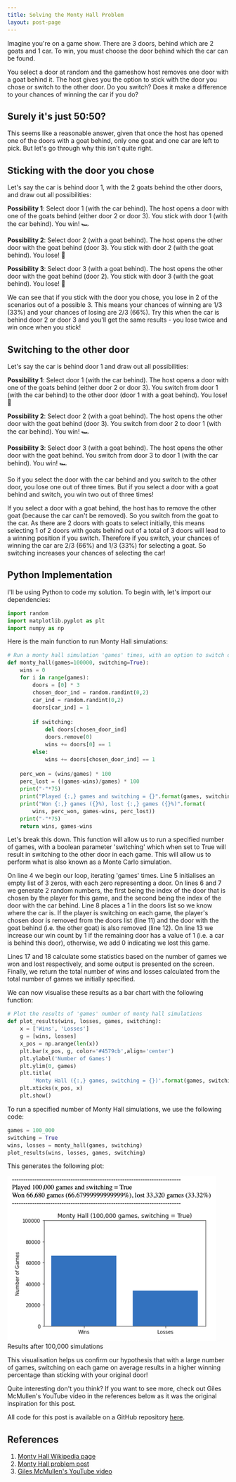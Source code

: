 ```yaml
---
title: Solving the Monty Hall Problem
layout: post-page
---
```


Imagine you're on a game show. There are 3 doors, behind which are 2 goats and 1 car. To win, you must choose the door behind which the car can be found. 

You select a door at random and the gameshow host removes one door with a goat behind it. The host gives you the option to stick with the door you chose or switch to the other door. Do you switch? Does it make a difference to your chances of winning the car if you do?

## Surely it's just 50:50?

This seems like a reasonable answer, given that once the host has opened one of the doors with a goat behind, only one goat and one car are left to pick. But let's go through why this isn't quite right.

## Sticking with the door you chose

Let's say the car is behind door 1, with the 2 goats behind the other doors, and draw out all possibilities:

**Possibility 1**: Select door 1 (with the car behind). The host opens a door with one of the goats behind (either door 2 or door 3). You stick with door 1 (with the car behind). You win! 🏎️

**Possibility 2**: Select door 2 (with a goat behind). The host opens the other door with the goat behind (door 3). You stick with door 2 (with the goat behind). You lose! 🐐

**Possibility 3**: Select door 3 (with a goat behind). The host opens the other door with the goat behind (door 2). You stick with door 3 (with the goat behind). You lose! 🐐

We can see that if you stick with the door you chose, you lose in 2 of the scenarios out of a possible 3. This means your chances of winning are 1/3 (33%) and your chances of losing are 2/3 (66%). Try this when the car is behind door 2 or door 3 and you'll get the same results - you lose twice and win once when you stick! 

## Switching to the other door

Let's say the car is behind door 1 and draw out all possibilities:

**Possibility 1**: Select door 1 (with the car behind). The host opens a door with one of the goats behind (either door 2 or door 3). You switch from door 1 (with the car behind) to the other door (door 1 with a goat behind). You lose! 🐐

**Possibility 2**: Select door 2 (with a goat behind). The host opens the other door with the goat behind (door 3). You switch from door 2 to door 1 (with the car behind). You win! 🏎️

**Possibility 3**: Select door 3 (with a goat behind). The host opens the other door with the goat behind. You switch from door 3 to door 1 (with the car behind). You win! 🏎️

So if you select the door with the car behind and you switch to the other door, you lose one out of three times. But if you select a door with a goat behind and switch, you win two out of three times! 

If you select a door with a goat behind, the host has to remove the other goat (because the car can't be removed). So you switch from the goat to the car. As there are 2 doors with goats to select initially, this means selecting 1 of 2 doors with goats behind out of a total of 3 doors will lead to a winning position if you switch. Therefore if you switch, your chances of winning the car are 2/3 (66%) and 1/3 (33%) for selecting a goat. So switching increases your chances of selecting the car!

## Python Implementation
I'll be using Python to code my solution. To begin with, let's import our dependencies:

```python
import random
import matplotlib.pyplot as plt
import numpy as np
```

Here is the main function to run Monty Hall simulations:

```python
# Run a monty hall simulation 'games' times, with an option to switch doors
def monty_hall(games=100000, switching=True):
    wins = 0
    for i in range(games):
        doors = [0] * 3
        chosen_door_ind = random.randint(0,2)
        car_ind = random.randint(0,2)
        doors[car_ind] = 1
        
        if switching:
            del doors[chosen_door_ind]
            doors.remove(0)
            wins += doors[0] == 1
        else:
            wins += doors[chosen_door_ind] == 1
 
    perc_won = (wins/games) * 100
    perc_lost = ((games-wins)/games) * 100
    print("-"*75)
    print("Played {:,} games and switching = {}".format(games, switching))
    print("Won {:,} games ({}%), lost {:,} games ({}%)".format(
        wins, perc_won, games-wins, perc_lost))
    print("-"*75)
    return wins, games-wins
```

Let's break this down. This function will allow us to run a specified number of games, with a boolean parameter 'switching' which when set to True will result in switching to the other door in each game. This will allow us to perform what is also known as a Monte Carlo simulation.

On line 4 we begin our loop, iterating 'games' times. Line 5 initialises an empty list of 3 zeros, with each zero representing a door. On lines 6 and 7 we generate 2 random numbers, the first being the index of the door that is chosen by the player for this game, and the second being the index of the door with the car behind. Line 8 places a 1 in the doors list so we know where the car is. If the player is switching on each game, the player's chosen door is removed from the doors list (line 11) and the door with the goat behind (i.e. the other goat) is also removed (line 12). On line 13 we increase our win count by 1 if the remaining door has a value of 1 (i.e. a car is behind this door), otherwise, we add 0 indicating we lost this game.

Lines 17 and 18 calculate some statistics based on the number of games we won and lost respectively, and some output is presented on the screen. Finally, we return the total number of wins and losses calculated from the total number of games we initially specified.

We can now visualise these results as a bar chart with the following function:

```python
# Plot the results of 'games' number of monty hall simulations
def plot_results(wins, losses, games, switching):
    x = ['Wins', 'Losses']
    g = [wins, losses]
    x_pos = np.arange(len(x))
    plt.bar(x_pos, g, color='#4579cb',align='center')
    plt.ylabel('Number of Games')
    plt.ylim(0, games)
    plt.title(
        'Monty Hall ({:,} games, switching = {})'.format(games, switching))
    plt.xticks(x_pos, x)
    plt.show()
```

To run a specified number of Monty Hall simulations, we use the following code:

```python
games = 100_000
switching = True
wins, losses = monty_hall(games, switching)
plot_results(wins, losses, games, switching)
```

This generates the following plot:

<div class="m-auto text-center" style="max-width: 550px;">
 <img src="/assets/images/posts/2019-09-08-monty-hall/switching.png" alt="Results after 100,000 simulations" />
 <figcaption>Results after 100,000 simulations</figcaption>
</div>

This visualisation helps us confirm our hypothesis that with a large number of games, switching on each game on average results in a higher winning percentage than sticking with your original door!

Quite interesting don't you think? If you want to see more, check out Giles McMullen's YouTube video in the references below as it was the original inspiration for this post.

All code for this post is available on a GitHub repository [here](https://github.com/harryb0905/monty-hall-problem).
## References

1. <a href="https://en.wikipedia.org/wiki/Monty_Hall_problem" target="_blank">Monty Hall Wikipedia page</a>
2. <a href="https://betterexplained.com/articles/understanding-the-monty-hall-problem/" target="_blank">Monty Hall problem post</a>
3. <a href="https://www.youtube.com/watch?v=OKp3bYiKGrc&ab_channel=PythonProgrammer" target="_blank">Giles McMullen's YouTube video</a>